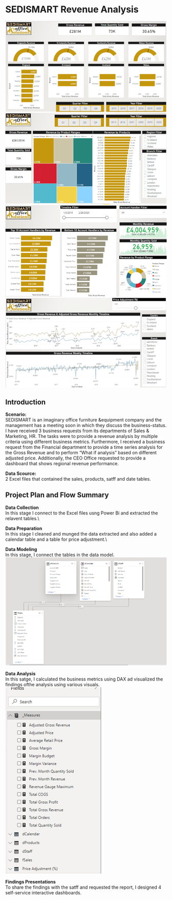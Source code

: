 # SEDISMART Revenue Analysis

![CEO Regional Revue Performance](assets/1_CEO_Regional_Report_Request.PNG)
![Sales &Marketing Report](assets/2_Marketing&Sales_Business_Request.PNG)
![HR Report](assets/3_HR_Business_Request.PNG)
![Financial Department Report](assets/4_Financial_Business_Reuest.PNG)
## Introduction
**Scenario:**\
SEDISMART is an imaginary office furniture &equipment company and the management has a meeting soon in which they discuss the business-status. I have received 3 business requests 
from its departments of Sales & Marketing, HR. The tasks were to provide a revenue analysis by multiple criteria using different business metrics. Furthermore, I received a business
request from the Financial department to provide a time series analysis for the Gross Revenue and to perform “What if analysis” based on different adjusted price. Additionally, the
CEO Office requested to provide a dashboard that shows regional revenue performance. 

**Data Scource:**\
2 Excel files that contained the sales, products, satff and  date tables.

## Project Plan and Flow Summary

__Data Collection__\
In this stage I connect to the Excel files usng Power Bi and extracted the relavent tables.\

__Data Preparation__\
In this stage I cleaned and munged the data extracted and also added a calendar table and a table for price adjustment.\

__Data Modeling__\
In this stage, I connect the tables in the data model.\
![](assets/data_model.PNG)

__Data Analysis__\
In this satge, I calculated the business metrics using DAX ad visualized the findings ofthe analysis using various visuals.
![](assets/DAX.PNG)

__Findings Presentations__\
To share the findings with the satff and requested the report, I designed 4 self-service interactive dashboards.

